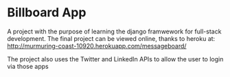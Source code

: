 # Billboard App

A project with the purpose of learning the django framwework for full-stack development. 
The final project can be viewed online, thanks to heroku at: http://murmuring-coast-10920.herokuapp.com/messageboard/

The project also uses the Twitter and LinkedIn APIs to allow the user to login via those apps
